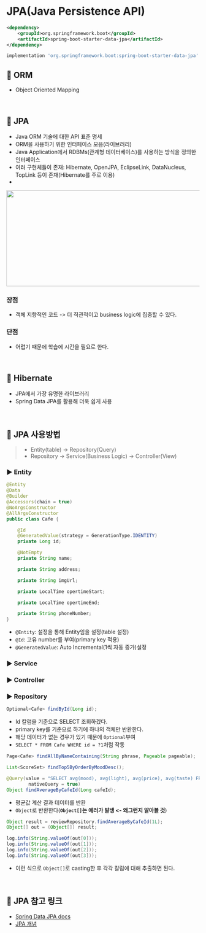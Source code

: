 # JPA(Java Persistence API)

```xml
<dependency>
    <groupId>org.springframework.boot</groupId>
    <artifactId>spring-boot-starter-data-jpa</artifactId>
</dependency>
```

```gradle
implementation 'org.springframework.boot:spring-boot-starter-data-jpa'
```

## 🔖 ORM
- Object Oriented Mapping

<br>

## 🔖 JPA

- Java ORM 기술에 대한 API 표준 명세
- ORM을 사용하기 위한 인터페이스 모음(라이브러리)
- Java Application에서 RDBMs(관계형 데이터베이스)를 사용하는 방식을 정의한 인터페이스
- 여러 구현체들이 존재: Hibernate, OpenJPA, EclipseLink, DataNucleus, TopLink 등이 존재(Hibernate를 주로 이용)
- 
<p><img src="https://user-images.githubusercontent.com/41675375/80363173-c9dba400-88be-11ea-91dc-f9720912d9ae.png" width="600" height="250"></p>

### 장점
- 객체 지향적인 코드 -> 더 직관적이고 business logic에 집중할 수 있다.


### 단점
- 어렵기 때문에 학습에 시간을 필요로 한다.

<br>

## 🔖 Hibernate
- JPA에서 가장 유명한 라이브러리
- Spring Data JPA를 활용해 더욱 쉽게 사용

<br>

## 🔖 JPA 사용방법

> - Entity(table) -> Repository(Query)
> - Repository -> Service(Business Logic) -> Controller(View)

### ▶ Entity

```java
@Entity
@Data
@Builder
@Accessors(chain = true)
@NoArgsConstructor
@AllArgsConstructor
public class Cafe {

    @Id
    @GeneratedValue(strategy = GenerationType.IDENTITY)
    private Long id;

    @NotEmpty
    private String name;

    private String address;

    private String imgUrl;

    private LocalTime opertimeStart;

    private LocalTime opertimeEnd;

    private String phoneNumber;
}
```
- `@Entity`: 설정을 통해 Entity임을 설정(table 설정)
- `@Id`: 고유 number를 부여(primary key 적용)
- `@GeneratedValue`: Auto Incremental(1씩 자동 증가)설정


### ▶ Service


### ▶ Controller


### ▶ Repository

```java
Optional<Cafe> findById(Long id);
```
- Id 칼럼을 기준으로 SELECT 조회하겠다.
- primary key를 기준으로 하기에 하나의 객체만 반환한다.
- 해당 데이터가 없는 경우가 있기 때문에 `Optional`부여
- `SELECT * FROM Cafe WHERE id = ?1`처럼 작동

```java
Page<Cafe> findAllByNameContaining(String phrase, Pageable pageable);
```


```java
List<ScoreSet> findTop5ByOrderByMoodDesc();
```

```java
@Query(value = "SELECT avg(mood), avg(light), avg(price), avg(taste) FROM review r WHERE r.cafe_id = ?1",
        nativeQuery = true)
Object findAverageByCafeId(Long cafeId);
```
- 평균값 계산 결과 데이터를 반환
- `Object`로 반환한다(**`Object[]`는 에러가 발생 <- 왜그런지 알아볼 것**)

```java
Object result = reviewRepository.findAverageByCafeId(1L);
Object[] out = (Object[]) result;

log.info(String.valueOf(out[0]));
log.info(String.valueOf(out[1]));
log.info(String.valueOf(out[2]));
log.info(String.valueOf(out[3]));
```
- 이런 식으로 `Object[]`로 casting한 후 각각 칼럼에 대해 추출하면 된다.

<br>

## 🔖 JPA 참고 링크
- [Spring Data JPA docs](https://docs.spring.io/spring-data/jpa/docs/2.2.6.RELEASE/reference/html/#reference)
- [JPA 개념](https://gmlwjd9405.github.io/2019/08/04/what-is-jpa.html)